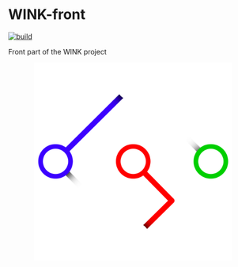 # WINK-front

[![build](https://github.com/artrayme/WINK-front/actions/workflows/build.yml/badge.svg)](https://github.com/artrayme/WINK-front/actions/workflows/build.yml)

Front part of the WINK project

<p align="center">
<img src="docs/logo.png" alt="drawing" width="400"/>
</p>
